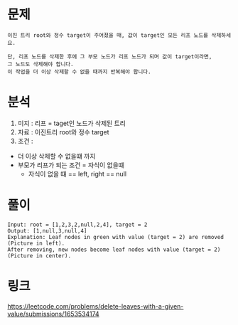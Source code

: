 # 문제 
~~~text
이진 트리 root와 정수 target이 주어졌을 때, 값이 target인 모든 리프 노드를 삭제하세요.

단, 리프 노드를 삭제한 후에 그 부모 노드가 리프 노드가 되며 값이 target이라면, 
그 노드도 삭제해야 합니다.
이 작업을 더 이상 삭제할 수 없을 때까지 반복해야 합니다.
~~~

# 분석 
1. 미지 : 리프 = taget인 노드가 삭제된 트리
2. 자료 : 이진트리 root와 정수 target
3. 조건 : 
- 더 이상 삭제할 수 없을떄 까지 
- 부모가 리프가 되는 조건 = 자식이 없을떄 
  - 자식이 없을 떄 == left, right == null


# 풀이 
~~~text
Input: root = [1,2,3,2,null,2,4], target = 2
Output: [1,null,3,null,4]
Explanation: Leaf nodes in green with value (target = 2) are removed (Picture in left). 
After removing, new nodes become leaf nodes with value (target = 2) (Picture in center).
~~~

# 링크 
https://leetcode.com/problems/delete-leaves-with-a-given-value/submissions/1653534174